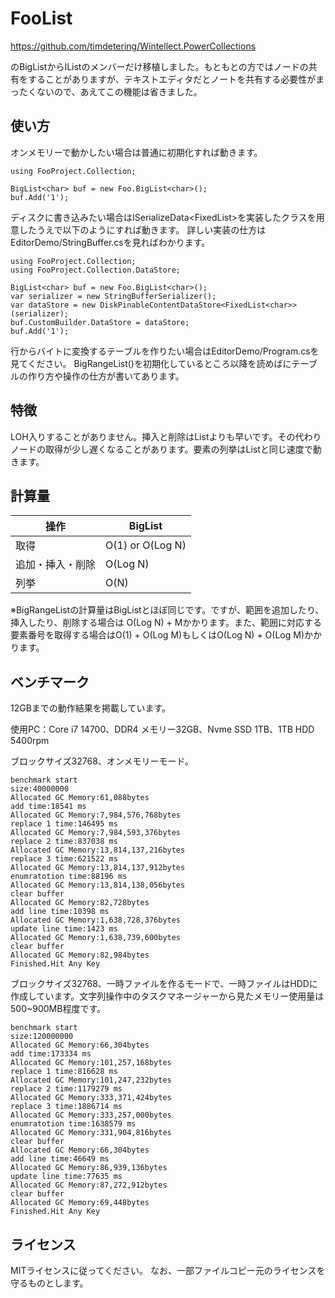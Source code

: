 # FooList

https://github.com/timdetering/Wintellect.PowerCollections

のBigListからIList<T>のメンバーだけ移植しました。もともとの方ではノードの共有をすることがありますが、テキストエディタだとノートを共有する必要性がまったくないので、あえてこの機能は省きました。

## 使い方

オンメモリーで動かしたい場合は普通に初期化すれば動きます。

```
using FooProject.Collection;

BigList<char> buf = new Foo.BigList<char>();
buf.Add('1');
```

ディスクに書き込みたい場合はISerializeData<FixedList<T>>を実装したクラスを用意したうえで以下のようにすれば動きます。
詳しい実装の仕方はEditorDemo/StringBuffer.csを見ればわかります。

```
using FooProject.Collection;
using FooProject.Collection.DataStore;

BigList<char> buf = new Foo.BigList<char>();
var serializer = new StringBufferSerializer();
var dataStore = new DiskPinableContentDataStore<FixedList<char>>(serializer);
buf.CustomBuilder.DataStore = dataStore;
buf.Add('1');
```

行からバイトに変換するテーブルを作りたい場合はEditorDemo/Program.csを見てください。
BigRangeList()を初期化しているところ以降を読めばにテーブルの作り方や操作の仕方が書いてあります。

## 特徴

LOH入りすることがありません。挿入と削除はList<T>よりも早いです。その代わりノードの取得が少し遅くなることがあります。要素の列挙はList<T>と同じ速度で動きます。

## 計算量

| 操作 | BigList |
| --- | --- |
| 取得 | O(1) or O(Log N) |
| 追加・挿入・削除 | O(Log N) |
| 列挙 | O(N) |

※BigRangeListの計算量はBigListとほぼ同じです。ですが、範囲を追加したり、挿入したり、削除する場合は O(Log N) + Mかかります。また、範囲に対応する要素番号を取得する場合はO(1) + O(Log M)もしくはO(Log N) + O(Log M)かかります。

## ベンチマーク

12GBまでの動作結果を掲載しています。

使用PC：Core i7 14700、DDR4 メモリー32GB、Nvme SSD 1TB、1TB HDD 5400rpm

ブロックサイズ32768、オンメモリーモード。
```
benchmark start
size:40000000
Allocated GC Memory:61,088bytes
add time:18541 ms
Allocated GC Memory:7,984,576,768bytes
replace 1 time:146495 ms
Allocated GC Memory:7,984,593,376bytes
replace 2 time:837038 ms
Allocated GC Memory:13,814,137,216bytes
replace 3 time:621522 ms
Allocated GC Memory:13,814,137,912bytes
enumratotion time:88196 ms
Allocated GC Memory:13,814,138,056bytes
clear buffer
Allocated GC Memory:82,728bytes
add line time:10398 ms
Allocated GC Memory:1,638,728,376bytes
update line time:1423 ms
Allocated GC Memory:1,638,739,600bytes
clear buffer
Allocated GC Memory:82,984bytes
Finished.Hit Any Key

```

ブロックサイズ32768、一時ファイルを作るモードで、一時ファイルはHDDに作成しています。文字列操作中のタスクマネージャーから見たメモリー使用量は500~900MB程度です。
```
benchmark start
size:120000000
Allocated GC Memory:66,304bytes
add time:173334 ms
Allocated GC Memory:101,257,168bytes
replace 1 time:816628 ms
Allocated GC Memory:101,247,232bytes
replace 2 time:1179279 ms
Allocated GC Memory:333,371,424bytes
replace 3 time:1886714 ms
Allocated GC Memory:333,257,000bytes
enumratotion time:1638579 ms
Allocated GC Memory:331,904,816bytes
clear buffer
Allocated GC Memory:66,304bytes
add line time:46649 ms
Allocated GC Memory:86,939,136bytes
update line time:77635 ms
Allocated GC Memory:87,272,912bytes
clear buffer
Allocated GC Memory:69,448bytes
Finished.Hit Any Key
```

## ライセンス
MITライセンスに従ってください。
なお、一部ファイルコピー元のライセンスを守るものとします。
